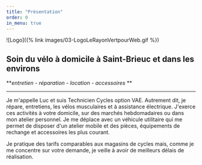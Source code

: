 ```yaml
---
title: "Présentation"
order: 0
in_menu: true
---
```

![Logo]({% link images/03-LogoLeRayonVertpourWeb.gif %})

## Soin du vélo à domicile à Saint-Brieuc et dans les environs

**_entretien - réparation - location - accessoires_ **

--- 

Je m'appelle Luc et suis Technicien Cycles option VAE. Autrement dit, je répare, entretiens, les vélos musculaires et à assistance électrique. 
J'exerce ces activités à votre domicile, sur des marchés hebdomadaires ou dans mon atelier personnel.
Je me déplace avec un véhicule utilitaire qui me permet de disposer d'un atelier mobile et des pièces, équipements de rechange et accessoires les plus courant.

Je pratique des tarifs comparables aux magasins de cycles mais, comme je me concentre sur votre demande, je veille à avoir de meilleurs délais de réalisation. 